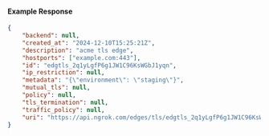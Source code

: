 <!-- Code generated for API Clients. DO NOT EDIT. -->

#### Example Response

```json
{
	"backend": null,
	"created_at": "2024-12-10T15:25:21Z",
	"description": "acme tls edge",
	"hostports": ["example.com:443"],
	"id": "edgtls_2q1yLgfP6g1JW1C96KsWGbJ1yqn",
	"ip_restriction": null,
	"metadata": "{\"environment\": \"staging\"}",
	"mutual_tls": null,
	"policy": null,
	"tls_termination": null,
	"traffic_policy": null,
	"uri": "https://api.ngrok.com/edges/tls/edgtls_2q1yLgfP6g1JW1C96KsWGbJ1yqn"
}
```
